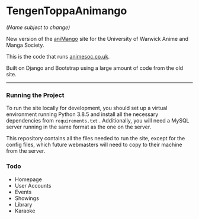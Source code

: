 # TengenToppaAnimango
_(Name subject to change)_

New version of the [aniMango](https://github.com/WarwickAnimeSoc/aniMango) site for the University of Warwick Anime and Manga Society.

This is the code that runs [animesoc.co.uk](https://animesoc.co.uk).

Built on Django and Bootstrap using a large amount of code from the old site.

---

### Running the Project

To run the site locally for development, you should set up a virtual environment running Python 3.8.5 and install all
the necessary dependencies from `requirements.txt` . Additionally, you will need a MySQL server running in the same 
format as the one on the server.

This repository contains all the files needed to run the site, except for the config files, which future webmasters will
need to copy to their machine from the server.

### Todo

- Homepage
- User Accounts
- Events
- Showings
- Library
- Karaoke